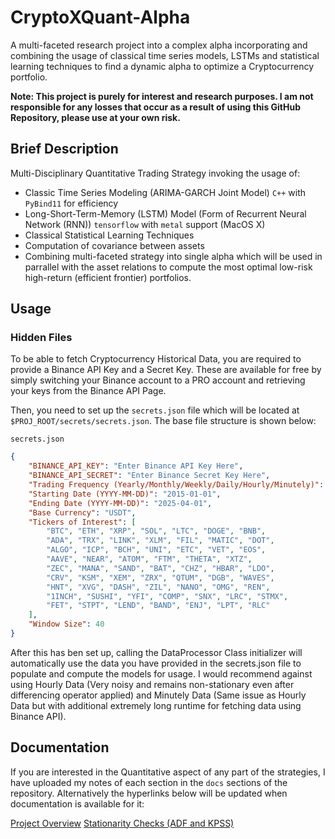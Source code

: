 # CryptoXQuant-Alpha
A multi-faceted research project into a complex alpha incorporating and combining the usage of classical time series models, LSTMs and statistical learning techniques to find a dynamic alpha to optimize a Cryptocurrency portfolio. 

**Note: This project is purely for interest and research purposes. I am not responsible for any losses that occur as a result of using this GitHub Repository, please use at your own risk.**

## Brief Description
Multi-Disciplinary Quantitative Trading Strategy invoking the usage of:
- Classic Time Series Modeling (ARIMA-GARCH Joint Model) `C++` with `PyBind11` for efficiency
- Long-Short-Term-Memory (LSTM) Model (Form of Recurrent Neural Network (RNN)) `tensorflow` with `metal` support (MacOS X)
- Classical Statistical Learning Techniques
- Computation of covariance between assets
- Combining multi-faceted strategy into single alpha which will be used in parrallel with the asset relations to compute the most optimal low-risk high-return (efficient frontier) portfolios. 

## Usage
### Hidden Files
To be able to fetch Cryptocurrency Historical Data, you are required to provide a Binance API Key and a Secret Key. These are available for free by simply switching your Binance account to a PRO account and retrieving your keys from the Binance API Page. 

Then, you need to set up the `secrets.json` file which will be located at `$PROJ_ROOT/secrets/secrets.json`. The base file structure is shown below:

`secrets.json`

```json
{
    "BINANCE_API_KEY": "Enter Binance API Key Here", 
    "BINANCE_API_SECRET": "Enter Binance Secret Key Here",
    "Trading Frequency (Yearly/Monthly/Weekly/Daily/Hourly/Minutely)": "Daily",
    "Starting Date (YYYY-MM-DD)": "2015-01-01", 
    "Ending Date (YYYY-MM-DD)": "2025-04-01",
    "Base Currency": "USDT", 
    "Tickers of Interest": [
        "BTC", "ETH", "XRP", "SOL", "LTC", "DOGE", "BNB", 
        "ADA", "TRX", "LINK", "XLM", "FIL", "MATIC", "DOT",
        "ALGO", "ICP", "BCH", "UNI", "ETC", "VET", "EOS", 
        "AAVE", "NEAR", "ATOM", "FTM", "THETA", "XTZ", 
        "ZEC", "MANA", "SAND", "BAT", "CHZ", "HBAR", "LDO",
        "CRV", "KSM", "XEM", "ZRX", "QTUM", "DGB", "WAVES",
        "HNT", "XVG", "DASH", "ZIL", "NANO", "OMG", "REN",
        "1INCH", "SUSHI", "YFI", "COMP", "SNX", "LRC", "STMX",
        "FET", "STPT", "LEND", "BAND", "ENJ", "LPT", "RLC"
    ],
    "Window Size": 40
}
```
After this has ben set up, calling the DataProcessor Class initializer will automatically use the data you have provided in the secrets.json file to populate and compute the models for usage. I would recommend against using Hourly Data (Very noisy and remains non-stationary even after differencing operator applied) and Minutely Data (Same issue as Hourly Data but with additional extremely long runtime for fetching data using Binance API). 

## Documentation 
If you are interested in the Quantitative aspect of any part of the strategies, I have uploaded my notes of each section in the `docs` sections of the repository. Alternatively the hyperlinks below will be updated when documentation is available for it:

[Project Overview](docs/overview.md)
[Stationarity Checks (ADF and KPSS)](docs/stationarity_checks.md)

